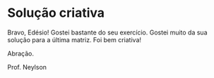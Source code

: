 # Solução criativa

Bravo, Edésio! Gostei bastante do seu exercício. Gostei muito da sua solução para a última matriz. Foi bem criativa!

Abração.

Prof. Neylson

